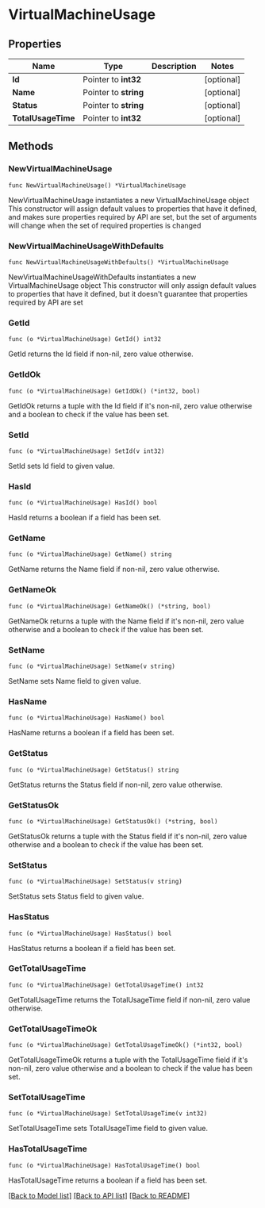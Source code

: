 # VirtualMachineUsage

## Properties

Name | Type | Description | Notes
------------ | ------------- | ------------- | -------------
**Id** | Pointer to **int32** |  | [optional] 
**Name** | Pointer to **string** |  | [optional] 
**Status** | Pointer to **string** |  | [optional] 
**TotalUsageTime** | Pointer to **int32** |  | [optional] 

## Methods

### NewVirtualMachineUsage

`func NewVirtualMachineUsage() *VirtualMachineUsage`

NewVirtualMachineUsage instantiates a new VirtualMachineUsage object
This constructor will assign default values to properties that have it defined,
and makes sure properties required by API are set, but the set of arguments
will change when the set of required properties is changed

### NewVirtualMachineUsageWithDefaults

`func NewVirtualMachineUsageWithDefaults() *VirtualMachineUsage`

NewVirtualMachineUsageWithDefaults instantiates a new VirtualMachineUsage object
This constructor will only assign default values to properties that have it defined,
but it doesn't guarantee that properties required by API are set

### GetId

`func (o *VirtualMachineUsage) GetId() int32`

GetId returns the Id field if non-nil, zero value otherwise.

### GetIdOk

`func (o *VirtualMachineUsage) GetIdOk() (*int32, bool)`

GetIdOk returns a tuple with the Id field if it's non-nil, zero value otherwise
and a boolean to check if the value has been set.

### SetId

`func (o *VirtualMachineUsage) SetId(v int32)`

SetId sets Id field to given value.

### HasId

`func (o *VirtualMachineUsage) HasId() bool`

HasId returns a boolean if a field has been set.

### GetName

`func (o *VirtualMachineUsage) GetName() string`

GetName returns the Name field if non-nil, zero value otherwise.

### GetNameOk

`func (o *VirtualMachineUsage) GetNameOk() (*string, bool)`

GetNameOk returns a tuple with the Name field if it's non-nil, zero value otherwise
and a boolean to check if the value has been set.

### SetName

`func (o *VirtualMachineUsage) SetName(v string)`

SetName sets Name field to given value.

### HasName

`func (o *VirtualMachineUsage) HasName() bool`

HasName returns a boolean if a field has been set.

### GetStatus

`func (o *VirtualMachineUsage) GetStatus() string`

GetStatus returns the Status field if non-nil, zero value otherwise.

### GetStatusOk

`func (o *VirtualMachineUsage) GetStatusOk() (*string, bool)`

GetStatusOk returns a tuple with the Status field if it's non-nil, zero value otherwise
and a boolean to check if the value has been set.

### SetStatus

`func (o *VirtualMachineUsage) SetStatus(v string)`

SetStatus sets Status field to given value.

### HasStatus

`func (o *VirtualMachineUsage) HasStatus() bool`

HasStatus returns a boolean if a field has been set.

### GetTotalUsageTime

`func (o *VirtualMachineUsage) GetTotalUsageTime() int32`

GetTotalUsageTime returns the TotalUsageTime field if non-nil, zero value otherwise.

### GetTotalUsageTimeOk

`func (o *VirtualMachineUsage) GetTotalUsageTimeOk() (*int32, bool)`

GetTotalUsageTimeOk returns a tuple with the TotalUsageTime field if it's non-nil, zero value otherwise
and a boolean to check if the value has been set.

### SetTotalUsageTime

`func (o *VirtualMachineUsage) SetTotalUsageTime(v int32)`

SetTotalUsageTime sets TotalUsageTime field to given value.

### HasTotalUsageTime

`func (o *VirtualMachineUsage) HasTotalUsageTime() bool`

HasTotalUsageTime returns a boolean if a field has been set.


[[Back to Model list]](../README.md#documentation-for-models) [[Back to API list]](../README.md#documentation-for-api-endpoints) [[Back to README]](../README.md)


